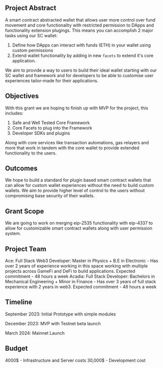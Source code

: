 ## Project Abstract
A smart contract abstracted wallet that allows user more control over fund movement and core functionality with restricted permission to DApps and functionality extension plugings. This means you can accomplish 2 major tasks using our SC wallet:
1. Define how DApps can interact with funds (ETH) in your wallet using custom permissions
2. Extend wallet functionality by adding in new `facets` to extend it's core application.

We aim to provide a way to users to build their ideal wallet starting with our SC wallet and framework and for developers to be able to customise user experiences tailor-made for their applications.

## Objectives
With this grant we are hoping to finish up with MVP for the project, this includes:
1. Safe and Well Tested Core Framework
2. Core Facets to plug into the Framework
3. Developer SDKs and plugins

Along with core services like transaction automations, gas relayers and more that work in tandem with the core wallet to provide extended functionality to the users.

## Outcomes
We hope to build a standard for plugin based smart contract wallets that can allow for custom wallet experiences without the need to build custom wallets. We aim to provide higher level of control to the users without compromising base security of their wallets.

## Grant Scope
We are going to work on merging eip-2535 functionality with eip-4337 to allow for customizable smart contract wallets along with user permission system.

## Project Team
Ace: Full Stack Web3 Developer: Master in Physics + B.E in Electronic - Has over 2 years of experience working in this space working with multiple projects across GameFi and DeFi to build applications. Expected commitment - 48 hours a week
Acadia:  Full Stack Developer: Bachelors in Mechanical Engineering + Minor in Finance - Has over 3 years of full stack experience with 2 years in web3. Expected commitment - 48 hours a week

## Timeline
September 2023: Initial Prototype with simple modules

December 2023: MVP with Testnet beta launch

March 2024: Mainnet Launch

## Budget
4000$ - Infrastructure and Server costs
30,000$ - Development cost
